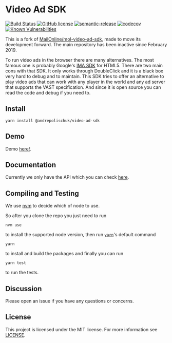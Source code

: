 # Video Ad SDK

[![Build Status](https://api.travis-ci.com/andrepolischuk/video-ad-sdk.svg?branch=master)](https://travis-ci.com/andrepolischuk/video-ad-sdk) [![GitHub license](https://img.shields.io/badge/license-MIT-blue.svg)](https://github.com/andrepolischuk/video-ad-sdk/blob/master/LICENSE) [![semantic-release](https://img.shields.io/badge/%20%20%F0%9F%93%A6%F0%9F%9A%80-semantic--release-e10079.svg)](https://github.com/semantic-release/semantic-release) [![codecov](https://codecov.io/gh/andrepolischuk/video-ad-sdk/branch/master/graph/badge.svg)](https://codecov.io/gh/andrepolischuk/video-ad-sdk) [![Known Vulnerabilities](https://snyk.io/test/github/andrepolischuk/video-ad-sdk/badge.svg?targetFile=package.json)](https://snyk.io/test/github/andrepolischuk/video-ad-sdk?targetFile=package.json)

This is a fork of [MailOnline/mol-video-ad-sdk](https://github.com/MailOnline/mol-video-ad-sdk), made to move its development forward. The main repository has been inactive since February 2019.

To run video ads in the browser there are many alternatives. The most famous one is probably Google's [IMA SDK](https://developers.google.com/interactive-media-ads/docs/sdks/html5/) for HTML5. There are two main cons with that SDK. It only works through DoubleClick and it is a black box very hard to debug and to maintain. This SDK tries to offer an alternative to play video ads that can work with any player in the world and any ad server that supports the VAST specification. And since it is open source you can read the code and debug if you need to.

## Install

```
yarn install @andrepolischuk/video-ad-sdk
```

## Demo

Demo [here!](https://andrepolischuk.github.io/video-ad-sdk/demo/index.html).

## Documentation

Currently we only have the API which you can check [here](https://andrepolischuk.github.io/video-ad-sdk/docs/index.html).

## Compiling and Testing

We use [nvm](https://github.com/nvm-sh/nvm) to decide which of node to use.

So after you clone the repo you just need to run

```
nvm use
```

to install the supported node version, then run [`yarn`](https://yarnpkg.com/lang/en/docs/cli/#toc-default-command)'s default command

```
yarn
```

to install and build the packages and finally you can run

```
yarn test
```

to run the tests.

## Discussion

Please open an issue if you have any questions or concerns.

## License

This project is licensed under the MIT license. For more information see [LICENSE](./LICENSE).
